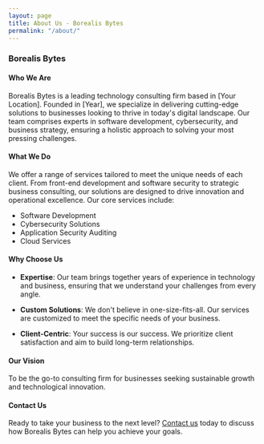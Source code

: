```yaml
---
layout: page
title: About Us - Borealis Bytes
permalink: "/about/"
---
```


### Borealis Bytes

#### Who We Are

Borealis Bytes is a leading technology consulting firm based in [Your Location]. Founded in [Year], we specialize in delivering cutting-edge solutions to businesses looking to thrive in today's digital landscape. Our team comprises experts in software development, cybersecurity, and business strategy, ensuring a holistic approach to solving your most pressing challenges.

#### What We Do

We offer a range of services tailored to meet the unique needs of each client. From front-end development and software security to strategic business consulting, our solutions are designed to drive innovation and operational excellence. Our core services include:

- Software Development
- Cybersecurity Solutions
- Application Security Auditing
- Cloud Services

#### Why Choose Us

- **Expertise**: Our team brings together years of experience in technology and business, ensuring that we understand your challenges from every angle.
  
- **Custom Solutions**: We don't believe in one-size-fits-all. Our services are customized to meet the specific needs of your business.
  
- **Client-Centric**: Your success is our success. We prioritize client satisfaction and aim to build long-term relationships.

#### Our Vision

To be the go-to consulting firm for businesses seeking sustainable growth and technological innovation.

#### Contact Us

Ready to take your business to the next level? [Contact us](https://calendly.com/borealisbytes/30min) today to discuss how Borealis Bytes can help you achieve your goals.
